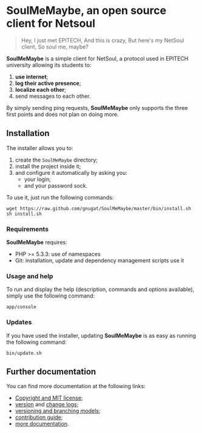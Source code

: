 # SoulMeMaybe, an open source client for Netsoul

> Hey, I just met EPITECH,
> And this is crazy,
> But here's my NetSoul client,
> So soul me, maybe?

**SoulMeMaybe** is a simple client for NetSoul, a protocol used in EPITECH
university allowing its students to:

1. **use internet**;
2. **log their active presence**;
3. **localize each other**;
4. send messages to each other.

By simply sending ping requests, **SoulMeMaybe** only supports the three first
points and does not plan on doing more.

## Installation

The installer allows you to:

1. create the `SoulMeMaybe` directory;
2. install the project inside it;
3. and configure it automatically by asking you:
   * your login;
   * and your password sock.

To use it, just run the following commands:

    wget https://raw.github.com/gnugat/SoulMeMaybe/master/bin/install.sh
    sh install.sh

### Requirements

**SoulMeMaybe** requires:

* PHP >= 5.3.3: use of namespaces
* Git: installation, update and dependency management scripts use it

### Usage and help

To run and display the help (description, commands and options available),
simply use the following command:

    app/console

### Updates

If you have used the installer, updating **SoulMeMaybe** is as easy as running
the following command:

    bin/update.sh

## Further documentation

You can find more documentation at the following links:

* [Copyright and MIT license](LICENSE.md);
* [version](VERSION.md) and [change logs](CHANGELOG.md);
* [versioning and branching models](VERSIONING.md);
* [contribution guide](CONTRIBUTING.md);
* [more documentation](doc/01-index.md).
